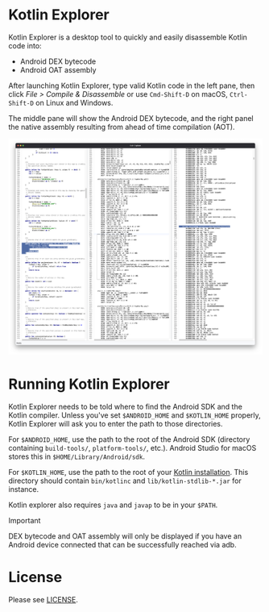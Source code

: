# Kotlin Explorer

Kotlin Explorer is a desktop tool to quickly and easily disassemble Kotlin code into:
- Android DEX bytecode
- Android OAT assembly

After launching Kotlin Explorer, type valid Kotlin code in the left pane, then click
*File > Compile & Disassemble* or use `Cmd-Shift-D` on macOS, `Ctrl-Shift-D` on Linux
and Windows.

The middle pane will show the Android DEX bytecode, and the right panel
the native assembly resulting from ahead of time compilation (AOT).

![./art/kotlin-explorer.png](./art/kotlin-explorer.png)

# Running Kotlin Explorer

Kotlin Explorer needs to be told where to find the Android SDK and the Kotlin compiler.
Unless you've set `$ANDROID_HOME` and `$KOTLIN_HOME` properly, Kotlin Explorer will ask
you to enter the path to those directories.

For `$ANDROID_HOME`, use the path to the root of the Android SDK (directory containing
`build-tools/`, `platform-tools/`, etc.). Android Studio for macOS stores this in
`$HOME/Library/Android/sdk`.

For `$KOTLIN_HOME`, use the path to the root of your
[Kotlin installation](https://kotlinlang.org/docs/command-line.html). This directory
should contain `bin/kotlinc` and `lib/kotlin-stdlib-*.jar` for instance.

Kotlin explorer also requires `java` and `javap` to be in your `$PATH`.

> [!IMPORTANT]  
> DEX bytecode and OAT assembly will only be displayed if you have an Android
> device connected that can be successfully reached via adb.

# License

Please see [LICENSE](./LICENSE).
